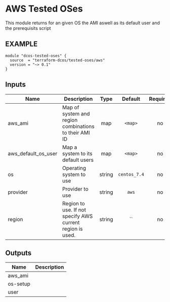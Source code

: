 AWS Tested OSes
============
This module returns for an given OS the AMI aswell as its default user and the prerequisits script


EXAMPLE
-------
```hcl
module "dcos-tested-oses" {
  source  = "terraform-dcos/tested-oses/aws"
  version = "~> 0.1"
}
```


## Inputs

| Name | Description | Type | Default | Required |
|------|-------------|:----:|:-----:|:-----:|
| aws_ami | Map of system and region combinations to their AMI ID | map | `<map>` | no |
| aws_default_os_user | Map a system to its default users | map | `<map>` | no |
| os | Operating system to use | string | `centos_7.4` | no |
| provider | Provider to use | string | `aws` | no |
| region | Region to use. If not specify AWS current region is used. | string | `` | no |

## Outputs

| Name | Description |
|------|-------------|
| aws_ami |  |
| os-setup |  |
| user |  |

